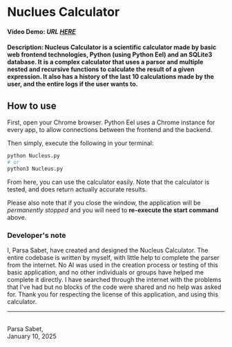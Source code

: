 # Nuclues Calculator
#### Video Demo:  _URL [HERE](https://drive.google.com/file/d/1t5XF8UeFY5lEnYBGX3RlzerFLz7et9O8/view?usp=drive_link)_
#### Description: Nucleus Calculator is a scientific calculator made by basic web frontend technologies, Python (using Python Eel) and an SQLite3 database. It is a complex calculator that uses a parsor and multiple nested and recursive functions to calculate the result of a given expression. It also has a history of the last 10 calculations made by the user, and the entire logs if the user wants to.

## How to use
First, open your Chrome browser. Python Eel uses a Chrome instance for every app, to allow connections between the frontend and the backend.

Then simply, execute the following in your terminal:
```bash
python Nucleus.py
# or
python3 Nucleus.py
```

From here, you can use the calculator easily. Note that the calculator is tested, and does return actually accurate results.

Please also note that if you close the window, the application will be _permanently stopped_ and you will need to **re-execute the start command** above.

### Developer's note
I, Parsa Sabet, have created and designed the Nucleus Calculator.
The entire codebase is written by myself, with little help to complete the parser from the internet. No AI was used in the creation process or testing of this basic application, and no other individuals or groups have helped me complete it directly.
I have searched through the internet with the problems that I've had but no blocks of the code were shared and no help was asked for.
Thank you for respecting the license of this application, and using this calculator.

---
<br>
Parsa Sabet, <br>
January 10, 2025
